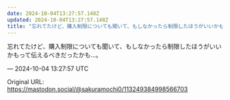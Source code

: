 ```yaml
---
date: 2024-10-04T13:27:57.148Z
updated: 2024-10-04T13:27:57.148Z
title: "忘れてたけど、購入制限についても聞いて、もしなかったら制限したほうがいいかもって[...]"
---
```


<p>忘れてたけど、購入制限についても聞いて、もしなかったら制限したほうがいいかもって伝えるべきだったかも…。</p>

&mdash; 2024-10-04 13:27:57 UTC

Original URL: https://mastodon.social/@sakuramochi0/113249384998566703
